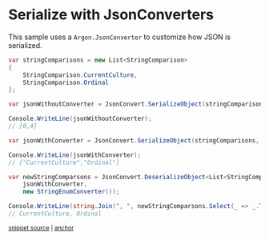 # Serialize with JsonConverters

This sample uses a `Argon.JsonConverter` to customize how JSON is serialized.

<!-- snippet: SerializeWithJsonConvertersUsage -->
<a id='snippet-serializewithjsonconvertersusage'></a>
```cs
var stringComparisons = new List<StringComparison>
{
    StringComparison.CurrentCulture,
    StringComparison.Ordinal
};

var jsonWithoutConverter = JsonConvert.SerializeObject(stringComparisons);

Console.WriteLine(jsonWithoutConverter);
// [0,4]

var jsonWithConverter = JsonConvert.SerializeObject(stringComparisons, new StringEnumConverter());

Console.WriteLine(jsonWithConverter);
// ["CurrentCulture","Ordinal"]

var newStringComparsons = JsonConvert.DeserializeObject<List<StringComparison>>(
    jsonWithConverter,
    new StringEnumConverter());

Console.WriteLine(string.Join(", ", newStringComparsons.Select(_ => _.ToString()).ToArray()));
// CurrentCulture, Ordinal
```
<sup><a href='/src/ArgonTests/Documentation/Samples/Serializer/SerializeWithJsonConverters.cs#L10-L35' title='Snippet source file'>snippet source</a> | <a href='#snippet-serializewithjsonconvertersusage' title='Start of snippet'>anchor</a></sup>
<!-- endSnippet -->
